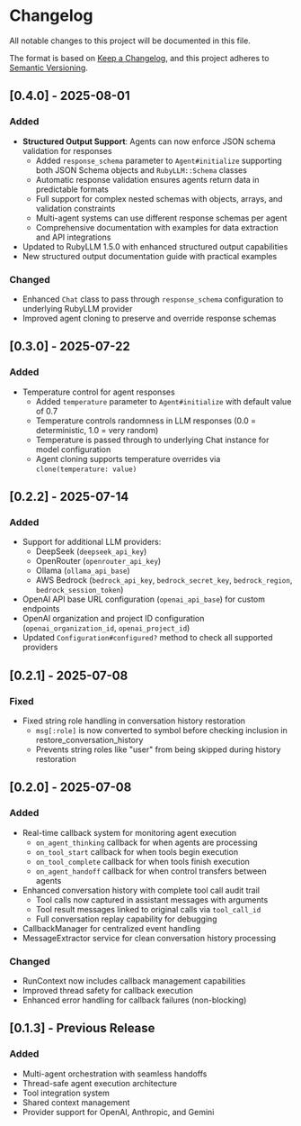 # Changelog

All notable changes to this project will be documented in this file.

The format is based on [Keep a Changelog](https://keepachangelog.com/en/1.0.0/),
and this project adheres to [Semantic Versioning](https://semver.org/spec/v2.0.0.html).

## [0.4.0] - 2025-08-01

### Added
- **Structured Output Support**: Agents can now enforce JSON schema validation for responses
  - Added `response_schema` parameter to `Agent#initialize` supporting both JSON Schema objects and `RubyLLM::Schema` classes
  - Automatic response validation ensures agents return data in predictable formats
  - Full support for complex nested schemas with objects, arrays, and validation constraints
  - Multi-agent systems can use different response schemas per agent
  - Comprehensive documentation with examples for data extraction and API integrations
- Updated to RubyLLM 1.5.0 with enhanced structured output capabilities
- New structured output documentation guide with practical examples

### Changed
- Enhanced `Chat` class to pass through `response_schema` configuration to underlying RubyLLM provider
- Improved agent cloning to preserve and override response schemas

## [0.3.0] - 2025-07-22

### Added
- Temperature control for agent responses
  - Added `temperature` parameter to `Agent#initialize` with default value of 0.7
  - Temperature controls randomness in LLM responses (0.0 = deterministic, 1.0 = very random)
  - Temperature is passed through to underlying Chat instance for model configuration
  - Agent cloning supports temperature overrides via `clone(temperature: value)`

## [0.2.2] - 2025-07-14

### Added
- Support for additional LLM providers:
  - DeepSeek (`deepseek_api_key`)
  - OpenRouter (`openrouter_api_key`)
  - Ollama (`ollama_api_base`)
  - AWS Bedrock (`bedrock_api_key`, `bedrock_secret_key`, `bedrock_region`, `bedrock_session_token`)
- OpenAI API base URL configuration (`openai_api_base`) for custom endpoints
- OpenAI organization and project ID configuration (`openai_organization_id`, `openai_project_id`)
- Updated `Configuration#configured?` method to check all supported providers

## [0.2.1] - 2025-07-08

### Fixed
- Fixed string role handling in conversation history restoration
  - `msg[:role]` is now converted to symbol before checking inclusion in restore_conversation_history
  - Prevents string roles like "user" from being skipped during history restoration

## [0.2.0] - 2025-07-08

### Added
- Real-time callback system for monitoring agent execution
  - `on_agent_thinking` callback for when agents are processing
  - `on_tool_start` callback for when tools begin execution
  - `on_tool_complete` callback for when tools finish execution
  - `on_agent_handoff` callback for when control transfers between agents
- Enhanced conversation history with complete tool call audit trail
  - Tool calls now captured in assistant messages with arguments
  - Tool result messages linked to original calls via `tool_call_id`
  - Full conversation replay capability for debugging
- CallbackManager for centralized event handling
- MessageExtractor service for clean conversation history processing

### Changed
- RunContext now includes callback management capabilities
- Improved thread safety for callback execution
- Enhanced error handling for callback failures (non-blocking)

## [0.1.3] - Previous Release

### Added
- Multi-agent orchestration with seamless handoffs
- Thread-safe agent execution architecture
- Tool integration system
- Shared context management
- Provider support for OpenAI, Anthropic, and Gemini
